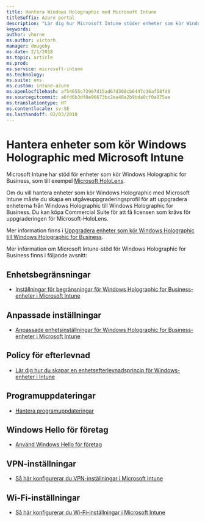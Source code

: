 ```yaml
---
title: Hantera Windows Holographic med Microsoft Intune
titleSuffix: Azure portal
description: "Lär dig hur Microsoft Intune stöder enheter som kör Windows Holographic for Business"
keywords: 
author: vhorne
ms.author: victorh
manager: dougeby
ms.date: 2/1/2018
ms.topic: article
ms.prod: 
ms.service: microsoft-intune
ms.technology: 
ms.suite: ems
ms.custom: intune-azure
ms.openlocfilehash: af54655c73967d15ad67d308cb6447c36af58fd8
ms.sourcegitcommit: a6fd6b3df8e96673bc2ea48a2b9bda0cf0a875ae
ms.translationtype: HT
ms.contentlocale: sv-SE
ms.lasthandoff: 02/03/2018
---
```

# <a name="manage-devices-running-windows-holographic-with-microsoft-intune"></a>Hantera enheter som kör Windows Holographic med Microsoft Intune


Microsoft Intune har stöd för enheter som kör Windows Holographic for Business, som till exempel [Microsoft HoloLens](https://docs.microsoft.com/en-us/hololens/).

Om du vill hantera enheter som kör Windows Holographic med Microsoft Intune måste du skapa en utgåveuppgraderingsprofil för att uppgradera enheterna från Windows Holographic till Windows Holographic for Business. Du kan köpa Commercial Suite för att få licensen som krävs för uppgraderingen för Microsoft-HoloLens.

Mer information finns i [Uppgradera enheter som kör Windows Holographic till Windows Holographic for Business](holographic-upgrade.md).

Mer information om Microsoft Intune-stöd för Windows Holographic for Business finns i följande avsnitt:

## <a name="device-restrictions"></a>Enhetsbegränsningar
- [Inställningar för begränsningar för Windows Holographic for Business-enheter i Microsoft Intune](device-restrictions-windows-holographic.md)

## <a name="custom-settings"></a>Anpassade inställningar
- [Anpassade enhetsinställningar för Windows Holographic for Business-enheter i Microsoft Intune](custom-settings-windows-holographic.md)

## <a name="compliance-policy"></a>Policy för efterlevnad
- [Lär dig hur du skapar en enhetsefterlevnadsprincip för Windows-enheter i Intune](compliance-policy-create-windows.md)

## <a name="software-updates"></a>Programuppdateringar
- [Hantera programuppdateringar](windows-update-for-business-configure.md)

## <a name="windows-hello-for-business"></a>Windows Hello för företag
- [Använd Windows Hello för företag](windows-hello.md)

## <a name="vpn-settings"></a>VPN-inställningar
- [Så här konfigurerar du VPN-inställningar i Microsoft Intune](vpn-settings-configure.md)

## <a name="wi-fi-settings"></a>Wi-Fi-inställningar
- [Så här konfigurerar du Wi-Fi-inställningar i Microsoft Intune](wi-fi-settings-configure.md) 
 


